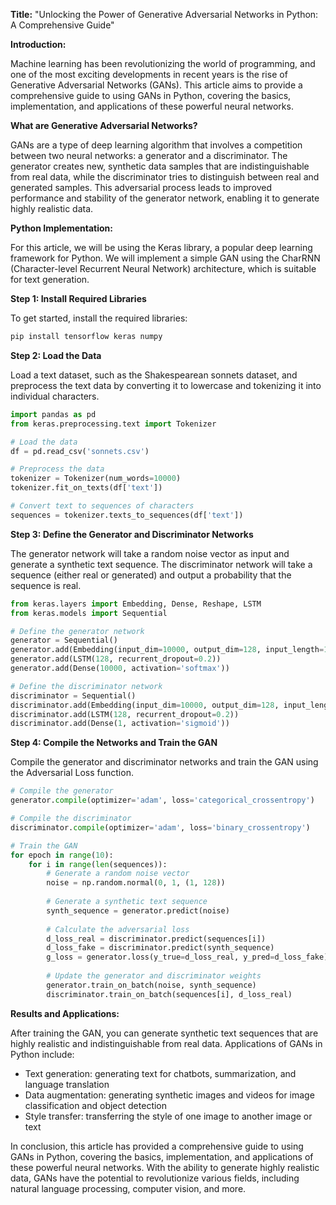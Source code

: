 **Title:** "Unlocking the Power of Generative Adversarial Networks in Python: A Comprehensive Guide"

**Introduction:**

Machine learning has been revolutionizing the world of programming, and one of the most exciting developments in recent years is the rise of Generative Adversarial Networks (GANs). This article aims to provide a comprehensive guide to using GANs in Python, covering the basics, implementation, and applications of these powerful neural networks.

**What are Generative Adversarial Networks?**

GANs are a type of deep learning algorithm that involves a competition between two neural networks: a generator and a discriminator. The generator creates new, synthetic data samples that are indistinguishable from real data, while the discriminator tries to distinguish between real and generated samples. This adversarial process leads to improved performance and stability of the generator network, enabling it to generate highly realistic data.

**Python Implementation:**

For this article, we will be using the Keras library, a popular deep learning framework for Python. We will implement a simple GAN using the CharRNN (Character-level Recurrent Neural Network) architecture, which is suitable for text generation.

**Step 1: Install Required Libraries**

To get started, install the required libraries:
```python
pip install tensorflow keras numpy
```
**Step 2: Load the Data**

Load a text dataset, such as the Shakespearean sonnets dataset, and preprocess the text data by converting it to lowercase and tokenizing it into individual characters.
```python
import pandas as pd
from keras.preprocessing.text import Tokenizer

# Load the data
df = pd.read_csv('sonnets.csv')

# Preprocess the data
tokenizer = Tokenizer(num_words=10000)
tokenizer.fit_on_texts(df['text'])

# Convert text to sequences of characters
sequences = tokenizer.texts_to_sequences(df['text'])
```
**Step 3: Define the Generator and Discriminator Networks**

The generator network will take a random noise vector as input and generate a synthetic text sequence. The discriminator network will take a sequence (either real or generated) and output a probability that the sequence is real.
```python
from keras.layers import Embedding, Dense, Reshape, LSTM
from keras.models import Sequential

# Define the generator network
generator = Sequential()
generator.add(Embedding(input_dim=10000, output_dim=128, input_length=1))
generator.add(LSTM(128, recurrent_dropout=0.2))
generator.add(Dense(10000, activation='softmax'))

# Define the discriminator network
discriminator = Sequential()
discriminator.add(Embedding(input_dim=10000, output_dim=128, input_length=1))
discriminator.add(LSTM(128, recurrent_dropout=0.2))
discriminator.add(Dense(1, activation='sigmoid'))
```
**Step 4: Compile the Networks and Train the GAN**

Compile the generator and discriminator networks and train the GAN using the Adversarial Loss function.
```python
# Compile the generator
generator.compile(optimizer='adam', loss='categorical_crossentropy')

# Compile the discriminator
discriminator.compile(optimizer='adam', loss='binary_crossentropy')

# Train the GAN
for epoch in range(10):
    for i in range(len(sequences)):
        # Generate a random noise vector
        noise = np.random.normal(0, 1, (1, 128))
        
        # Generate a synthetic text sequence
        synth_sequence = generator.predict(noise)
        
        # Calculate the adversarial loss
        d_loss_real = discriminator.predict(sequences[i])
        d_loss_fake = discriminator.predict(synth_sequence)
        g_loss = generator.loss(y_true=d_loss_real, y_pred=d_loss_fake)
        
        # Update the generator and discriminator weights
        generator.train_on_batch(noise, synth_sequence)
        discriminator.train_on_batch(sequences[i], d_loss_real)
```
**Results and Applications:**

After training the GAN, you can generate synthetic text sequences that are highly realistic and indistinguishable from real data. Applications of GANs in Python include:

* Text generation: generating text for chatbots, summarization, and language translation
* Data augmentation: generating synthetic images and videos for image classification and object detection
* Style transfer: transferring the style of one image to another image or text

In conclusion, this article has provided a comprehensive guide to using GANs in Python, covering the basics, implementation, and applications of these powerful neural networks. With the ability to generate highly realistic data, GANs have the potential to revolutionize various fields, including natural language processing, computer vision, and more.